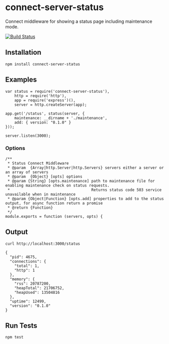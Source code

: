 # connect-server-status

Connect middleware for showing a status page including maintenance mode.

[![Build Status](https://secure.travis-ci.org/martinj/node-connect-server-status.png)](http://travis-ci.org/martinj/node-connect-server-status)

## Installation

	npm install connect-server-status

## Examples

	var status = require('connect-server-status'),
		http = require('http'),
		app = require('express')(),
		server = http.createServer(app);

	app.get('/status', status(server, {
		maintenance: __dirname + './maintenance',
		add: { version: "0.1.0" }
	}));

	server.listen(3000);

### Options

	/**
	 * Status Connect Middleware
	 * @param  {Array|http.Server|http.Servers} servers either a server or an array of servers
	 * @param  {Object} [opts] options
	 * @param {String} [opts.maintenance] path to maintenance file for enabling maintenance check on status requests.
	 *                                    Returns status code 503 service unavailable when in maintenance
	 * @param {Object|Function} [opts.add] properties to add to the status output, for async function return a promise
	 * @return {Function}
	 */
	module.exports = function (servers, opts) {

## Output

	curl http://localhost:3000/status

	{
	  "pid": 4675,
	  "connections": {
	    "total": 1,
	    "http": 1
	  },
	  "memory": {
	    "rss": 20787200,
	    "heapTotal": 21706752,
	    "heapUsed": 13504816
	  },
	  "uptime": 12499,
	  "version": "0.1.0"
	}

## Run Tests

	npm test
